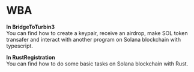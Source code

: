 # WBA

**In BridgeToTurbin3**  
You can find how to create a keypair, receive an airdrop, make SOL token transafer and interact with another program on Solana blockchain with typescript.

**In RustRegistration**  
You can find how to do some basic tasks on Solana blockchain with Rust.